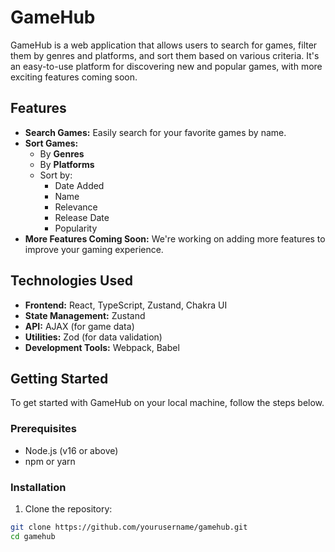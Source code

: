 # GameHub

GameHub is a web application that allows users to search for games, filter them by genres and platforms, and sort them based on various criteria. It's an easy-to-use platform for discovering new and popular games, with more exciting features coming soon.

## Features

- **Search Games:** Easily search for your favorite games by name.
- **Sort Games:**
  - By **Genres**
  - By **Platforms**
  - Sort by:
    - Date Added
    - Name
    - Relevance
    - Release Date
    - Popularity
- **More Features Coming Soon:** We're working on adding more features to improve your gaming experience.

## Technologies Used

- **Frontend:** React, TypeScript, Zustand, Chakra UI
- **State Management:** Zustand
- **API:** AJAX (for game data)
- **Utilities:** Zod (for data validation)
- **Development Tools:** Webpack, Babel

## Getting Started

To get started with GameHub on your local machine, follow the steps below.

### Prerequisites

- Node.js (v16 or above)
- npm or yarn

### Installation

1. Clone the repository:

```bash
git clone https://github.com/yourusername/gamehub.git
cd gamehub
